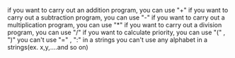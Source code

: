 if you want to carry out an addition program, you can use "+"
if you want to carry out a subtraction program, you can use "-"
if you want to carry out a multiplication program, you can use "*"
if you want to carry out a division program, you can use "/"
if you want to calculate priority, you can use "(" , ")"
you can't use "=" , ":" in a strings
you can't use any alphabet in a strings(ex. x,y,....and so on)
